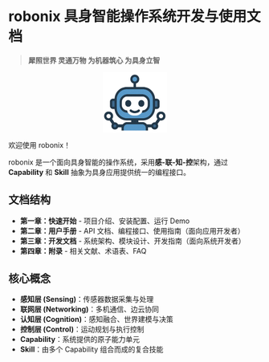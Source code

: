 # robonix 具身智能操作系统开发与使用文档

> **犀照世界 灵通万物 为机器筑心 为具身立智**

<img src="robonix.png" alt="robonix" width="128px" style="display: block; margin: 0 auto;">

欢迎使用 robonix！

robonix 是一个面向具身智能的操作系统，采用**感-联-知-控**架构，通过 **Capability** 和 **Skill** 抽象为具身应用提供统一的编程接口。

## 文档结构

- **第一章：快速开始** - 项目介绍、安装配置、运行 Demo
- **第二章：用户手册** - API 文档、编程接口、使用指南（面向应用开发者）
- **第三章：开发文档** - 系统架构、模块设计、开发指南（面向系统开发者）
- **第四章：附录** - 相关文献、术语表、FAQ

## 核心概念

- **感知层 (Sensing)**：传感器数据采集与处理
- **联网层 (Networking)**：多机通信、边云协同
- **认知层 (Cognition)**：感知融合、世界建模与决策
- **控制层 (Control)**：运动规划与执行控制
- **Capability**：系统提供的原子能力单元
- **Skill**：由多个 Capability 组合而成的复合技能
